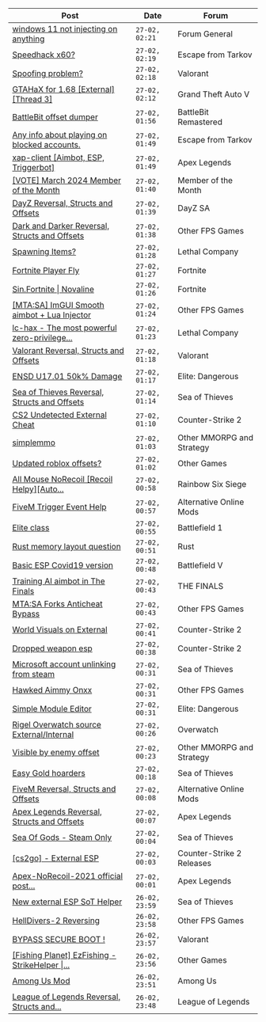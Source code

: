 |Post|Date|Forum|
|----|----|-----|
|[windows 11 not injecting on anything](https://www.unknowncheats.me/forum/forum-general/625083-windows-11-injecting.html)|`27-02, 02:21`|Forum General|
|[Speedhack x60?](https://www.unknowncheats.me/forum/escape-from-tarkov/624170-speedhack-x60.html)|`27-02, 02:19`|Escape from Tarkov|
|[Spoofing problem?](https://www.unknowncheats.me/forum/valorant/625069-spoofing.html)|`27-02, 02:18`|Valorant|
|[GTAHaX for 1.68 \[External\] \[Thread 3\]](https://www.unknowncheats.me/forum/grand-theft-auto-v/461672-gtahax-1-68-external-thread-3-a.html)|`27-02, 02:12`|Grand Theft Auto V|
|[BattleBit offset dumper](https://www.unknowncheats.me/forum/battlebit-remastered/625098-battlebit-offset-dumper.html)|`27-02, 01:56`|BattleBit Remastered|
|[Any info about playing on blocked accounts.](https://www.unknowncheats.me/forum/escape-from-tarkov/624876-info-playing-blocked-accounts.html)|`27-02, 01:49`|Escape from Tarkov|
|[xap-client \[Aimbot, ESP, Triggerbot\]](https://www.unknowncheats.me/forum/apex-legends/606842-xap-client-aimbot-esp-triggerbot.html)|`27-02, 01:49`|Apex Legends|
|[\[VOTE\] March 2024 Member of the Month](https://www.unknowncheats.me/forum/member-of-the-month/624743-vote-march-2024-month.html)|`27-02, 01:40`|Member of the Month|
|[DayZ Reversal, Structs and Offsets](https://www.unknowncheats.me/forum/dayz-sa/104269-dayz-reversal-structs-offsets.html)|`27-02, 01:39`|DayZ SA|
|[Dark and Darker Reversal, Structs and Offsets](https://www.unknowncheats.me/forum/other-fps-games/562724-dark-darker-reversal-structs-offsets.html)|`27-02, 01:38`|Other FPS Games|
|[Spawning Items?](https://www.unknowncheats.me/forum/lethal-company/624733-spawning-items.html)|`27-02, 01:28`|Lethal Company|
|[Fortnite Player Fly](https://www.unknowncheats.me/forum/fortnite/625017-fortnite-player-fly.html)|`27-02, 01:27`|Fortnite|
|[Sin.Fortnite \| Novaline](https://www.unknowncheats.me/forum/fortnite/624894-sin-fortnite-novaline.html)|`27-02, 01:26`|Fortnite|
|[\[MTA:SA\] ImGUI Smooth aimbot + Lua Injector](https://www.unknowncheats.me/forum/other-fps-games/625036-mta-sa-imgui-smooth-aimbot-lua-injector.html)|`27-02, 01:24`|Other FPS Games|
|[lc-hax - The most powerful zero-privilege...](https://www.unknowncheats.me/forum/lethal-company/617830-lc-hax-powerful-zero-privilege-lethal-company-internal-cheat.html)|`27-02, 01:23`|Lethal Company|
|[Valorant Reversal, Structs and Offsets](https://www.unknowncheats.me/forum/valorant/385792-valorant-reversal-structs-offsets.html)|`27-02, 01:18`|Valorant|
|[ENSD U17.01 50k% Damage](https://www.unknowncheats.me/forum/elite-dangerous/615946-ensd-u17-01-50k-damage.html)|`27-02, 01:17`|Elite: Dangerous|
|[Sea of Thieves Reversal, Structs and Offsets](https://www.unknowncheats.me/forum/sea-of-thieves/278391-sea-thieves-reversal-structs-offsets.html)|`27-02, 01:14`|Sea of Thieves|
|[CS2 Undetected External Cheat](https://www.unknowncheats.me/forum/counter-strike-2-a/624871-cs2-undetected-external-cheat.html)|`27-02, 01:10`|Counter-Strike 2|
|[simplemmo](https://www.unknowncheats.me/forum/other-mmorpg-and-strategy/625094-simplemmo.html)|`27-02, 01:03`|Other MMORPG and Strategy|
|[Updated roblox offsets?](https://www.unknowncheats.me/forum/other-games/623165-updated-roblox-offsets.html)|`27-02, 01:02`|Other Games|
|[All Mouse NoRecoil \[Recoil Helpy\]\[Auto...](https://www.unknowncheats.me/forum/rainbow-six-siege/620039-mouse-norecoil-recoil-helpy-auto-config-probably-ud-universal.html)|`27-02, 00:58`|Rainbow Six Siege|
|[FiveM Trigger Event Help](https://www.unknowncheats.me/forum/alternative-online-mods/625092-fivem-trigger-event-help.html)|`27-02, 00:57`|Alternative Online Mods|
|[Elite class](https://www.unknowncheats.me/forum/battlefield-1-a/625091-elite-class.html)|`27-02, 00:55`|Battlefield 1|
|[Rust memory layout question](https://www.unknowncheats.me/forum/rust/624745-rust-memory-layout-question.html)|`27-02, 00:51`|Rust|
|[Basic ESP Covid19 version](https://www.unknowncheats.me/forum/battlefield-v/398844-basic-esp-covid19-version.html)|`27-02, 00:48`|Battlefield V|
|[Training AI aimbot in The Finals](https://www.unknowncheats.me/forum/the-finals/616898-training-ai-aimbot-finals.html)|`27-02, 00:43`|THE FINALS|
|[MTA:SA Forks Anticheat Bypass](https://www.unknowncheats.me/forum/other-fps-games/625038-mta-sa-forks-anticheat-bypass.html)|`27-02, 00:43`|Other FPS Games|
|[World Visuals on External](https://www.unknowncheats.me/forum/counter-strike-2-a/625008-world-visuals-external.html)|`27-02, 00:41`|Counter-Strike 2|
|[Dropped weapon esp](https://www.unknowncheats.me/forum/counter-strike-2-a/625081-dropped-weapon-esp.html)|`27-02, 00:38`|Counter-Strike 2|
|[Microsoft account unlinking from steam](https://www.unknowncheats.me/forum/sea-of-thieves/624945-microsoft-account-unlinking-steam.html)|`27-02, 00:31`|Sea of Thieves|
|[Hawked Aimmy Onxx](https://www.unknowncheats.me/forum/other-fps-games/624586-hawked-aimmy-onxx.html)|`27-02, 00:31`|Other FPS Games|
|[Simple Module Editor](https://www.unknowncheats.me/forum/elite-dangerous/573662-simple-module-editor.html)|`27-02, 00:31`|Elite: Dangerous|
|[Rigel Overwatch source External/Internal](https://www.unknowncheats.me/forum/overwatch/623327-rigel-overwatch-source-external-internal.html)|`27-02, 00:26`|Overwatch|
|[Visible by enemy offset](https://www.unknowncheats.me/forum/other-mmorpg-and-strategy/625086-visible-enemy-offset.html)|`27-02, 00:23`|Other MMORPG and Strategy|
|[Easy Gold hoarders](https://www.unknowncheats.me/forum/sea-of-thieves/624896-easy-gold-hoarders.html)|`27-02, 00:18`|Sea of Thieves|
|[FiveM Reversal, Structs and Offsets](https://www.unknowncheats.me/forum/alternative-online-mods/340232-fivem-reversal-structs-offsets.html)|`27-02, 00:08`|Alternative Online Mods|
|[Apex Legends Reversal, Structs and Offsets](https://www.unknowncheats.me/forum/apex-legends/319804-apex-legends-reversal-structs-offsets.html)|`27-02, 00:07`|Apex Legends|
|[Sea Of Gods - Steam Only](https://www.unknowncheats.me/forum/sea-of-thieves/614719-sea-gods-steam.html)|`27-02, 00:04`|Sea of Thieves|
|[\[cs2go\] - External ESP](https://www.unknowncheats.me/forum/counter-strike-2-releases/605464-cs2go-external-esp.html)|`27-02, 00:03`|Counter-Strike 2 Releases|
|[Apex-NoRecoil-2021 official post...](https://www.unknowncheats.me/forum/apex-legends/476508-apex-norecoil-2021-official-post-auto-detect-multiple-resolution-supported.html)|`27-02, 00:01`|Apex Legends|
|[New external ESP SoT Helper](https://www.unknowncheats.me/forum/sea-of-thieves/581265-external-esp-sot-helper.html)|`26-02, 23:59`|Sea of Thieves|
|[HellDivers-2 Reversing](https://www.unknowncheats.me/forum/other-fps-games/623128-helldivers-2-reversing.html)|`26-02, 23:58`|Other FPS Games|
|[BYPASS SECURE BOOT !](https://www.unknowncheats.me/forum/valorant/625032-bypass-secure-boot.html)|`26-02, 23:57`|Valorant|
|[\[Fishing Planet\] EzFishing - StrikeHelper \|...](https://www.unknowncheats.me/forum/other-games/503582-fishing-planet-ezfishing-strikehelper-fish-fight-free-premium.html)|`26-02, 23:56`|Other Games|
|[Among Us Mod](https://www.unknowncheats.me/forum/among-us/618982-mod.html)|`26-02, 23:51`|Among Us|
|[League of Legends Reversal, Structs and...](https://www.unknowncheats.me/forum/league-of-legends/310587-league-legends-reversal-structs-offsets.html)|`26-02, 23:48`|League of Legends|
